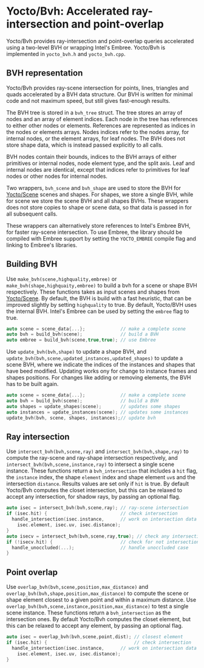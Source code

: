 # Yocto/Bvh: Accelerated ray-intersection and point-overlap

Yocto/Bvh provides ray-intersection and point-overlap queries accelerated
using a two-level BVH or wrapping Intel's Embree.
Yocto/Bvh is implemented in `yocto_bvh.h` and `yocto_bvh.cpp`.

## BVH representation

Yocto/Bvh provides ray-scene intersection for points, lines, triangles and
quads accelerated by a BVH data structure. Our BVH is written for
minimal code and not maximum speed, but still gives fast-enough results.

The BVH tree is stored in a `bvh_tree` struct. The tree stores an array of
nodes and an array of element indices. Each node in the tree has references
to either other nodes or elements. References are represented as indices
in the nodes or elements arrays. Nodes indices refer to the nodes array,
for internal nodes, or the element arrays, for leaf nodes.
The BVH does not store shape data, which is instead passed explicitly
to all calls.

BVH nodes contain their bounds, indices to the BVH arrays of either
primitives or internal nodes, node element type,
and the split axis. Leaf and internal nodes are identical, except that
indices refer to primitives for leaf nodes or other nodes for internal nodes.

Two wrappers, `bvh_scene` and `bvh_shape` are used to store the BVH for
[Yocto/Scene](yocto_scene.md) scenes and shapes. For shapes, we store a
single BVH, while for scene we store the scene BVH and all shapes BVHs.
These wrappers does not store copies to shape or scene data, so that data is
passed in for all subsequent calls.

These wrappers can alternatively store references to Intel's Embree BVH,
for faster ray-scene intersection. To use Embree, the library should be
compiled with Embree support by setting the `YOCTO_EMBREE` compile flag and
linking to Embree's libraries.

## Building BVH

Use `make_bvh(scene,highquality,embree)` or `make_bvh(shape,highquaity,embree)`
to build a bvh for a scene or shape BVH respectively.
These functions takes as input scenes and shapes from
[Yocto/Scene](yocto_scene.md). By default, the BVH is build with a fast heuristic,
that can be improved slightly by setting `highquality` to true.
By default, Yocto/BVH uses the internal BVH. Intel's Embree can be used
by setting the `embree` flag to true.

```cpp
auto scene = scene_data{...};             // make a complete scene
auto bvh = build_bvh(scene);              // build a BVH
auto embree = build_bvh(scene,true,true); // use Embree
```

Use `update_bvh(bvh,shape)` to update a shape BVH, and
`update_bvh(bvh,scene,updated_instances,updated_shapes)` to update a scene BVH,
where we indicate the indices of the instances and shapes that have beed modified.
Updating works ony for change to instance frames and shapes positions.
For changes like adding or removing elements, the BVH has to be built again.

```cpp
auto scene = scene_data{...};             // make a complete scene
auto bvh = build_bvh(scene);              // build a BVH
auto shapes = update_shapes(scene);       // updates some shapes
auto instances = update_instances(scene); // updates some instances
update_bvh(bvh, scene, shapes, instances);// update bvh
```

## Ray intersection

Use `intersect_bvh(bvh,scene,ray)` and `intersect_bvh(bvh,shape,ray)` to
compute the ray-scene and ray-shape intersection respectively, and
`intersect_bvh(bvh,scene,instance,ray)` to intersect a single scene instance.
These functions return a `bvh_intersection` that includes a `hit` flag,
the `instance` index, the shape `element` index and shape element `uv`s and
the intersection `distance`. Results values are set only if `hit` is true.
By default Yocto/Bvh computes the closet intersection, but this can be
relaxed to accept any intersection, for shadow rays, by passing an optional flag.

```cpp
auto isec = intersect_bvh(bvh,scene,ray); // ray-scene intersection
if (isec.hit) {                           // check intersection
  handle_intersection(isec.instance,      // work on intersection data
    isec.element, isec.uv, isec.distance);
}
auto isecv = intersect_bvh(bvh,scene,ray,true); // check any intersection
if (!isecv.hit) {                         // check for not intersection
  handle_unoccluded(...);                 // handle unoccluded case
}
```

## Point overlap

Use `overlap_bvh(bvh,scene,position,max_distance)` and
`overlap_bvh(bvh,shape,position,max_distance)` to compute the scene or
shape element closest to a given point and within a maximum distance.
Use `overlap_bvh(bvh,scene,instance,position,max_distance)` to test
a single scene instance. These functions return a `bvh_intersection`
as the intersection ones.
By default Yocto/Bvh computes the closet element, but this can be
relaxed to accept any element, by passing an optional flag.

```cpp
auto isec = overlap_bvh(bvh,scene,point,dist); // closest element
if (isec.hit) {                                // check intersection
  handle_intersection(isec.instance,      // work on intersection data
    isec.element, isec.uv, isec.distance);
}
```

